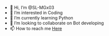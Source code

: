 - 👋 Hi, I’m @SL-MGx03
- 👀 I’m interested in Coding
- 🌱 I’m currently learning Python
- 💞️ I’m looking to collaborate on Bot developing
- 📫 How to reach me <a href="https://t.me/sl_mgx03"> Here </a>

<!---
SL-MGx03/SL-MGx03 is a ✨ special ✨ repository because its `README.md` (this file) appears on your GitHub profile.
You can click the Preview link to take a look at your changes.
--->
